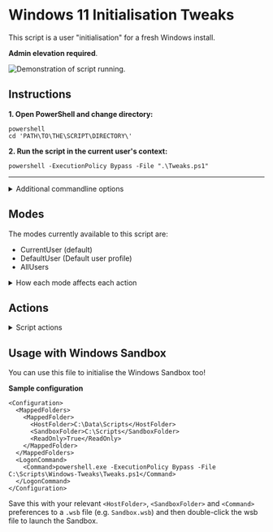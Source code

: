 # Windows 11 Initialisation Tweaks
This script is a user "initialisation" for a fresh Windows install.

**Admin elevation required**.

![Demonstration of script running.](assets/img/demo030425.gif)

## Instructions

**1. Open PowerShell and change directory:**
    
    powershell
    cd 'PATH\TO\THE\SCRIPT\DIRECTORY\'

**2. Run the script in the current user's context:**

    powershell -ExecutionPolicy Bypass -File ".\Tweaks.ps1"

<hr />

<details closed>
<summary>Additional commandline options</summary>
<br />

**Run the script but don't exit:**

    powershell -ExecutionPolicy Bypass -File ".\Tweaks.ps1" -Wait
<hr />

**Run the script with backups disabled:**

    powershell -ExecutionPolicy Bypass -File ".\Tweaks" -EnableBackups $false
<hr />

**Run the script for all existing users (excluding Default):**

    powershell -ExecutionPolicy Bypass -File ".\Tweaks" -AllUsers
<hr />

**Run the script in the Default user's context (settings to apply to new users):**

    powershell -ExecutionPolicy Bypass -File ".\Tweaks.ps1" -DefaultUser
<hr />

**Run the script in the Default user's context but specify a custom location for the dat file:**

    powershell -ExecutionPolicy Bypass -File ".\Tweaks.ps1" -DefaultUserCustomHive "PATH\TO\YOUR\FILE.dat"
</details>

## Modes
The modes currently available to this script are:
<ul>
<li>CurrentUser (default)</li>
<li>DefaultUser (Default user profile)</li>
<li>AllUsers</li>
</ul>

<details>
<summary>How each mode affects each action</summary>
<br />

**General Registry Tweaks:**

**Note:** Whilst you are able to specify one of the scopes below for the general registry tweaks, **tweaks that are out of scope (e.g. HKLM policies) will still apply**. The scope setting in this instance only determines how HKCU keys are imported (and converted where necessary).

<ul>
<li>
CurrentUser (Default Selection)

HKEY_CURRENT_USER keys remain unchanged and HKEY_LOCAL_MACHINE keys etc are imported as normal.
</li>
<li>
AllUsers

HKEY_CURRENT_USER keys are individually converted to HKEY_USERS\sid and applied to every user with a user profile. HKEY_LOCAL_MACHINE keys etc are imported as normal.
</li>

<li>
DefaultUser

HKEY_CURRENT_USER keys are individually converted to HKEY_USERS\TempDefault (for importing to the Default user's registry hive). HKEY_LOCAL_MACHINE keys etc are imported as normal.
</li>
</ul>

**Notepad:**

<ul>
<li>
CurrentUser (Default Selection)

Copy settings.dat file to: %LOCALAPPDATA\Packages\Microsoft.WindowsNotepad_8wekyb3d8bbwe\Settings
</li>
<li>
AllUsers

Copy settings.dat file to the above folder for all users.
</li>

<li>
DefaultUser

Copy the above file to the Default user's folder, relative to the above.
</li>
</ul>

**OneDrive**:
<ul>
<li>
CurrentUser (Default Selection)

Run uninstallers within HKCU.
</li>
<li>
AllUsers

Run uninstallers within HKCU, HKLM and notify you of OneDrive installations in other user profiles.</li>
<li>
DefaultUser

Remove OneDriveSetup from the Default user's registry hive.</li>
</ul>

</details>

## Actions

<details closed>
<summary>Script actions</summary>
<br />

1. **Defaults:**
    * Set Windows Terminal as the default console application.

1. **Apply the Windows(dark) theme.**

1. **Lock screen:**
    * Disable Windows Spotlight.
    * Disable "fun facts, tips and tricks" on the lock screen.
    * Disable lock screen status.

1. **Taskbar:**
    * Align to the left.
    * Hide the Copilot button.
    * Hide Search button.
    * Select the far right corner of the taskbar to show the desktop.

1. **Desktop icons:**
    * Show "This PC" on the desktop.
    * Set desktop icons to small.

1. **File Explorer:**
    * Hide recent files from Quick Access.
    * Hide frequently used folders from Quick Access.
    * Show hidden files.
    * Show extensions for known file types.
    * Open "This PC" by default.
    * Disable "Show sync provider notifications".

1. **Disable fast startup.**

1. **Privacy / Annoyances:**
    * Disable Copilot+ Recall.
    * Disable Widgets.
    * Disable "Store my activity history on this device".
    * Disable online search suggestions.
    * Disable app permission to use advertising ID.
    * Disable "Get tips and suggestions when using Windows" notifications.
    * Disable "Show me suggested content in the Settings app".
    * Disable the "Windows welcome experience" after updates.
    * Disable "Suggest ways to get the most out of Windows.
    * Disable "Tailored experiences".
    * Disable "Show recommendations for tips, shortcuts, new apps and more" in the start menu.
    * Disable "Let websites show me locally relevant content by accessing my language list".
    * Disable "Let Windows improve Start and Search by tracking app launches".
    * Disable "Improve ink and typing".
    * Disable "Sending optional diagnostic data".
    * Disable Windows toast suggestions (notifications).

1. **Set the Power plan:**
    * Balanced: X3D processors.
    * High Performance: Everything else.
    * Disable sleep mode if no battery is detected.

1. **Enable RDP:**
    * Change registry settings to enable RDP.
    * Enable firewall rules for the associated "Remote Desktop" display group.

1. **Remove the Microsoft Edge shortcut from the Public Desktop.**

1. **Notepad settings:**
    * Open files in a new window.
    * Start a new session / discard unsaved changes when Notepad starts.
    * WordWrap enabled.
    * Recent files enabled.
    * AutoCorrect enabled.
    * Disable CoPilot (Notepad integration).

    Note: Spellcheck is left as default as M$ could introduce spellcheck support for further file types in future  which this could interfere with. Default setting is currently enabled for all file types.

1. **Remove OneDrive:**
    * Run the OneDrive uninstallers depending on the script mode.
    

1. **Windows Update:**
    * Disable "Delivery Optimisation" (Don't allow downloads from other devices).
</details>

## Usage with Windows Sandbox
You can use this file to initialise the Windows Sandbox too!

**Sample configuration**

```wsb
<Configuration>
  <MappedFolders>
    <MappedFolder>
      <HostFolder>C:\Data\Scripts</HostFolder>
      <SandboxFolder>C:\Scripts</SandboxFolder>
      <ReadOnly>True</ReadOnly>
    </MappedFolder>
  </MappedFolders>
  <LogonCommand>
    <Command>powershell.exe -ExecutionPolicy Bypass -File C:\Scripts\Windows-Tweaks\Tweaks.ps1</Command>
  </LogonCommand>
</Configuration>
```
Save this with your relevant `<HostFolder>`, `<SandboxFolder>` and `<Command>` preferences to a `.wsb` file (e.g. `Sandbox.wsb`) and then double-click the wsb file to launch the Sandbox.
